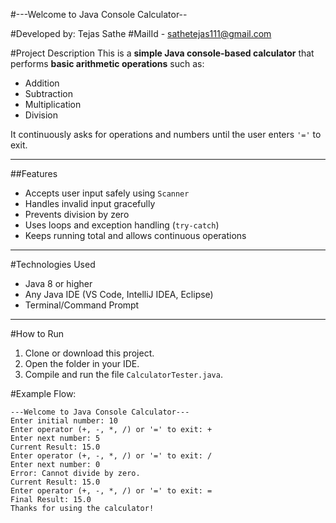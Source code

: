 #---Welcome to Java Console Calculator--

#Developed by: Tejas Sathe
#MailId - sathetejas111@gmail.com  

#Project Description
This is a **simple Java console-based calculator** that performs **basic arithmetic operations** such as:  
- Addition
- Subtraction
- Multiplication
- Division

It continuously asks for operations and numbers until the user enters `'='` to exit.

---

##Features
- Accepts user input safely using `Scanner`  
- Handles invalid input gracefully  
- Prevents division by zero  
- Uses loops and exception handling (`try-catch`)  
- Keeps running total and allows continuous operations

---

#Technologies Used
- Java 8 or higher
- Any Java IDE (VS Code, IntelliJ IDEA, Eclipse)
- Terminal/Command Prompt

---

#How to Run

1. Clone or download this project.
2. Open the folder in your IDE.
3. Compile and run the file `CalculatorTester.java`.

#Example Flow:

```text
---Welcome to Java Console Calculator---
Enter initial number: 10
Enter operator (+, -, *, /) or '=' to exit: +
Enter next number: 5
Current Result: 15.0
Enter operator (+, -, *, /) or '=' to exit: /
Enter next number: 0
Error: Cannot divide by zero.
Current Result: 15.0
Enter operator (+, -, *, /) or '=' to exit: =
Final Result: 15.0
Thanks for using the calculator!
